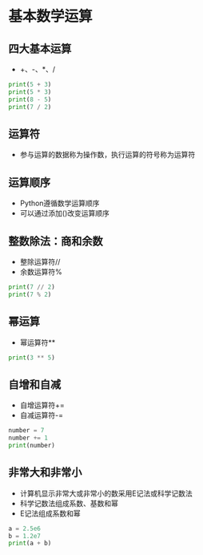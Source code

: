 # 基本数学运算
## 四大基本运算
- +、-、*、/
```python
print(5 + 3)
print(5 * 3)
print(8 - 5)
print(7 / 2)
```
## 运算符
- 参与运算的数据称为操作数，执行运算的符号称为运算符

## 运算顺序
- Python遵循数学运算顺序
- 可以通过添加()改变运算顺序

## 整数除法：商和余数
- 整除运算符//
- 余数运算符%
```python
print(7 // 2)
print(7 % 2)
```
## 幂运算
- 幂运算符**
```python
print(3 ** 5)
```
## 自增和自减
- 自增运算符+=
- 自减运算符-=
```python
number = 7
number += 1
print(number)
```
## 非常大和非常小
- 计算机显示非常大或非常小的数采用E记法或科学记数法
- 科学记数法组成系数、基数和幂
- E记法组成系数和幂
```python
a = 2.5e6
b = 1.2e7
print(a + b)
```